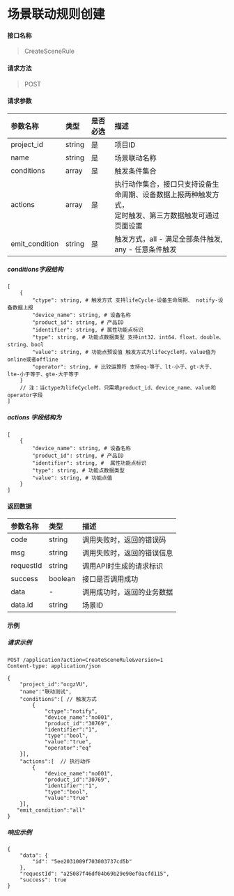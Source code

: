 # 场景联动规则创建

#### 接口名称

> CreateSceneRule

#### 请求方法

> POST

#### 请求参数
|参数名称 | 类型 | 是否必选  | 描述 |
|:- | :- | :- | :- |
|project_id | string | 是 | 项目ID |
|name | string | 是 | 场景联动名称 |
|conditions | array | 是 | 触发条件集合 |
|actions | array  | 是  | 执行动作集合，接口只支持设备生命周期、设备数据上报两种触发方式，<br/>定时触发、第三方数据触发可通过页面设置 |
|emit_condition | string | 是 | 触发方式，all - 满足全部条件触发, any - 任意条件触发|  

##### conditions字段结构

```
[
    {
        "ctype": string, # 触发方式 支持lifeCycle-设备生命周期、 notify-设备数据上报
        "device_name": string, # 设备名称
        "product_id": string, # 产品ID
        "identifier": string, # 属性功能点标识
        "type": string, # 功能点数据类型 支持int32、int64、float、double、string、bool
        "value": string, # 功能点预设值 触发方式为lifecycle时，value值为online或者offline
        "operator": string, # 比较运算符 支持eq-等于、lt-小于、gt-大于、lte-小于等于、gte-大于等于
    }
    // 注：当ctype为lifeCycle时，只需填product_id、device_name、value和operator字段
]
```

##### actions 字段结构为

```
[
    {
        "device_name": string, # 设备名称
        "product_id": string, # 产品ID
        "identifier": string, #  属性功能点标识
        "type": string, # 功能点数据类型
        "value": string, # 功能点值
    }
]
```

#### 返回数据
|参数名称 | 类型 | 描述 |
|:- | :- | :- |
| code | string | 调用失败时，返回的错误码 |
| msg  | string| 调用失败时，返回的错误信息 |
| requestId | string | 调用API时生成的请求标识  |
| success | boolean | 接口是否调用成功 |
| data | - | 调用成功时，返回的业务数据 |
| data.id | string | 场景ID |

#### 示例

##### 请求示例

```
POST /application?action=CreateSceneRule&version=1
Content-type: application/json

{
    "project_id":"ocgzVU", 
    "name":"联动测试",
    "conditions":[ // 触发方式
        {   
            "ctype":"notify",  
            "device_name":"no001",
            "product_id":"30769", 
            "identifier":"1", 
            "type":"bool", 
            "value":"true",
            "operator":"eq"
    }],
    "actions":[  // 执行动作 
        {
            "device_name":"no001",
            "product_id":"30769",
            "identifier":"1",
            "type":"bool",
            "value":"true"
    }],
   "emit_condition":"all"
}
```

##### 响应示例

```
{
    "data": {
        "id": "5ee2031009f703003737cd5b"
    },
    "requestId": "a25087f46df04b69b29e90ef0acfd115", 
    "success": true
}
```